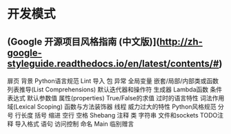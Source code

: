 # 开发模式



## (Google 开源项目风格指南 (中文版)](http://zh-google-styleguide.readthedocs.io/en/latest/contents/#)

扉页
背景
Python语言规范
Lint
导入
包
异常
全局变量
嵌套/局部/内部类或函数
列表推导(List Comprehensions)
默认迭代器和操作符
生成器
Lambda函数
条件表达式
默认参数值
属性(properties)
True/False的求值
过时的语言特性
词法作用域(Lexical Scoping)
函数与方法装饰器
线程
威力过大的特性
Python风格规范
分号
行长度
括号
缩进
空行
空格
Shebang
注释
类
字符串
文件和sockets
TODO注释
导入格式
语句
访问控制
命名
Main
临别赠言
